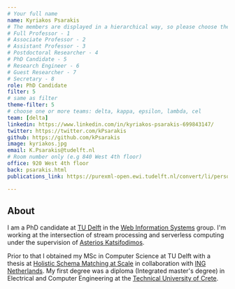 ```yaml
---
# Your full name 
name: Kyriakos Psarakis
# The members are displayed in a hierarchical way, so please choose the role and filter number from this list:
# Full Professor - 1
# Associate Professor - 2
# Assistant Professor - 3
# Postdoctoral Researcher - 4
# PhD Candidate - 5
# Research Engineer - 6 
# Guest Researcher - 7
# Secretary - 8
role: PhD Candidate
filter: 5
# same as filter
theme-filter: 5
# choose one or more teams: delta, kappa, epsilon, lambda, cel
team: [delta]
linkedin: https://www.linkedin.com/in/kyriakos-psarakis-699843147/
twitter: https://twitter.com/kPsarakis
github: https://github.com/kPsarakis
image: kyriakos.jpg
email: K.Psarakis@tudelft.nl
# Room number only (e.g 840 West 4th floor)
office: 920 West 4th floor
back: psarakis.html
publications_link: https://purexml-open.ewi.tudelft.nl/convert/li/persons/98d8d753-edf7-4b21-a6ff-8f454637333b

---
```


## About


I am a PhD candidate at [TU Delft](https://www.tudelft.nl/en/) in the [Web Information Systems](https://www.tudelft.nl/ewi/over-de-faculteit/afdelingen/software-technology/web-information-systems/) 
group. I'm working at the intersection of stream processing and serverless computing under the supervision of [Asterios Katsifodimos](http://asterios.katsifodimos.com/).


Prior to that I obtained my MSc in Computer Science at TU Delft with a thesis at [Holistic Schema Matching at Scale](https://repository.tudelft.nl/islandora/object/uuid%3Af4ebeda3-6465-49da-813b-f1e6e0820c60) 
in collaboration with [ING Netherlands](https://www.ing.nl/particulier/english/index.html).
My first degree was a diploma (Integrated master's degree) in Electrical and Computer Engineering at the [Technical University of Crete](https://www.tuc.gr/index.php?id=5397).

